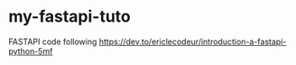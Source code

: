 # my-fastapi-tuto
FASTAPI code following https://dev.to/ericlecodeur/introduction-a-fastapi-python-5mf
